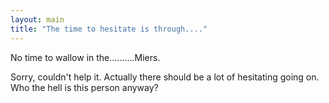 ```yaml
---
layout: main
title: "The time to hesitate is through...."
---
```

No time to wallow in the..........Miers.

  
Sorry, couldn't help it. Actually there should be a lot of hesitating going
on. Who the hell is this person anyway?


